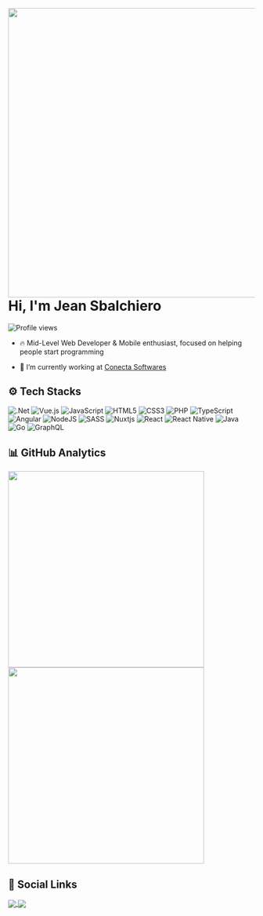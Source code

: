 <img align="right" height="590em" src="https://raw.githubusercontent.com/gist/jesbalchiero/b9e09f9918617165845a0074732b27ef/raw/a813d36d97b7e0d1818c924c22f3b261fc10078d/github_profile_card.svg" />
<h1 align="left">Hi, I'm Jean Sbalchiero</h1>
<p align="left"> <img src="https://komarev.com/ghpvc/?username=jesbalchiero&color=yellow" alt="Profile views" /> </p>

- 🔥 Mid-Level Web Developer & Mobile enthusiast, focused on helping people start programming 

- 🔭 I’m currently working at [Conecta Softwares](https://www.conecta.com.br/)

## ⚙️ Tech Stacks

![.Net](https://img.shields.io/badge/.NET-5C2D91?style=for-the-badge&logo=.net&logoColor=white)
![Vue.js](https://img.shields.io/badge/vuejs-%2335495e.svg?style=for-the-badge&logo=vuedotjs&logoColor=%234FC08D)
![JavaScript](https://img.shields.io/badge/javascript-%23323330.svg?style=for-the-badge&logo=javascript&logoColor=%23F7DF1E)
![HTML5](https://img.shields.io/badge/html5-%23E34F26.svg?style=for-the-badge&logo=html5&logoColor=white)
![CSS3](https://img.shields.io/badge/css3-%231572B6.svg?style=for-the-badge&logo=css3&logoColor=white)
![PHP](https://img.shields.io/badge/php-%23777BB4.svg?style=for-the-badge&logo=php&logoColor=white)
![TypeScript](https://img.shields.io/badge/typescript-%23007ACC.svg?style=for-the-badge&logo=typescript&logoColor=white)
![Angular](https://img.shields.io/badge/angular-%23DD0031.svg?style=for-the-badge&logo=angular&logoColor=white)
![NodeJS](https://img.shields.io/badge/node.js-6DA55F?style=for-the-badge&logo=node.js&logoColor=white)
![SASS](https://img.shields.io/badge/SASS-hotpink.svg?style=for-the-badge&logo=SASS&logoColor=white)
![Nuxtjs](https://img.shields.io/badge/Nuxt-002E3B?style=for-the-badge&logo=nuxtdotjs&logoColor=#00DC82)
![React](https://img.shields.io/badge/react-%2320232a.svg?style=for-the-badge&logo=react&logoColor=%2361DAFB)
![React Native](https://img.shields.io/badge/react_native-%2320232a.svg?style=for-the-badge&logo=react&logoColor=%2361DAFB)
![Java](https://img.shields.io/badge/java-%23ED8B00.svg?style=for-the-badge&logo=openjdk&logoColor=white)
![Go](https://img.shields.io/badge/go-%2300ADD8.svg?style=for-the-badge&logo=go&logoColor=white)
![GraphQL](https://img.shields.io/badge/-GraphQL-E10098?style=for-the-badge&logo=graphql&logoColor=white)

## 📊 GitHub Analytics

<p align="left">
  <img width="400em" src="https://github-readme-stats.vercel.app/api?username=jesbalchiero&show_icons=true&theme=radical&rank_icon=github" />
  <img width="400em" src="https://github-readme-stats.vercel.app/api/top-langs/?username=jesbalchiero&layout=compact&theme=radical" />
</p>

## 👨 Social Links

<p align="left" sttle="background: yellow">
  <a href="https://github.com/jesbalchiero" target="_blank">
    <img align="center" src="https://img.shields.io/badge/GitHub-100000?style=for-the-badge&logo=github&logoColor=white" />
  </a>
  <a href="https://www.linkedin.com/in/jeansbalchiero/" target="_blank">
        <img align="center" src="https://img.shields.io/badge/LinkedIn-0077B5?style=for-the-badge&logo=linkedin&logoColor=white" />
  </a>
</p>
